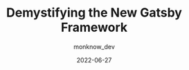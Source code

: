 ---
author: monknow_dev
date: 2022-06-27
permalink: false
publisher: smashingmag
tags:
  - frameworks
  - gatsby
target_url: https://www.smashingmagazine.com/2022/06/demystifying-gatsby4-framework/
title: Demystifying the New Gatsby Framework
---